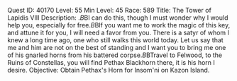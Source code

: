 Quest ID: 40170
Level: 55
Min Level: 45
Race: 589
Title: The Tower of Lapidis VIII
Description: <It would only take a single glance at the key with inquisitive eyes for the troll to crack a small smirk>.$B$BI can do this, though I must wonder why I would help you, especially for free.$B$BIf you want me to work the magic of this key, and attune it for you, I will need a favor from you. There is a satyr of whom I knew a long time ago, one who still walks this world today. Let us say that me and him are not on the best of standing and I want you to bring me one of his gnarled horns from his battered corpse.$B$BTravel to Felwood, to the Ruins of Constellas, you will find Pethax Blackhorn there, it is his horn I desire.
Objective: Obtain Pethax's Horn for Insom'ni on Kazon Island.
